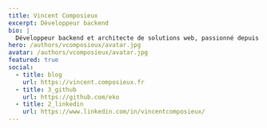 ```yaml
---
title: Vincent Composieux
excerpt: Développeur backend
bio: | 
  Développeur backend et architecte de solutions web, passionné depuis de longues années, j'adore découvrir de nouvelles technologies et les partager.
hero: /authors/vcomposieux/avatar.jpg
avatar: /authors/vcomposieux/avatar.jpg
featured: true
social:
  - title: blog
    url: https://vincent.composieux.fr
  - title: 3_github
    url: https://github.com/eko
  - title: 2_linkedin
    url: https://www.linkedin.com/in/vincentcomposieux/
---
```

